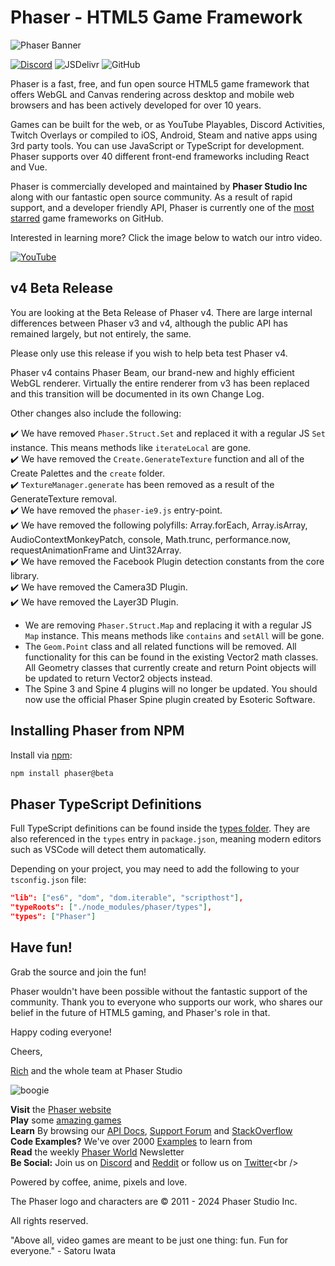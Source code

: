 # Phaser - HTML5 Game Framework

![Phaser Banner](changelog/assets/phaser-banner.png "Phaser Banner")

[![Discord](https://img.shields.io/discord/244245946873937922?style=for-the-badge)](https://discord.gg/phaser)
![JSDelivr](https://img.shields.io/jsdelivr/npm/hm/phaser?style=for-the-badge)
![GitHub](https://img.shields.io/github/downloads/phaserjs/phaser/total?style=for-the-badge)

Phaser is a fast, free, and fun open source HTML5 game framework that offers WebGL and Canvas rendering across desktop and mobile web browsers and has been actively developed for over 10 years.

Games can be built for the web, or as YouTube Playables, Discord Activities, Twitch Overlays or compiled to iOS, Android, Steam and native apps using 3rd party tools. You can use JavaScript or TypeScript for development. Phaser supports over 40 different front-end frameworks including React and Vue.

Phaser is commercially developed and maintained by **Phaser Studio Inc** along with our fantastic open source community. As a result of rapid support, and a developer friendly API, Phaser is currently one of the [most starred](https://github.com/collections/javascript-game-engines) game frameworks on GitHub.

Interested in learning more? Click the image below to watch our intro video.

[![YouTube](http://i.ytimg.com/vi/jHTRu4iNTcA/maxresdefault.jpg)](https://www.youtube.com/watch?v=jHTRu4iNTcA)

## v4 Beta Release

You are looking at the Beta Release of Phaser v4. There are large internal differences between Phaser v3 and v4, although the public API has remained largely, but not entirely, the same.

Please only use this release if you wish to help beta test Phaser v4.

Phaser v4 contains Phaser Beam, our brand-new and highly efficient WebGL renderer. Virtually the entire renderer from v3 has been replaced and this transition will be documented in its own Change Log.

Other changes also include the following:

✔️ We have removed `Phaser.Struct.Set` and replaced it with a regular JS `Set` instance. This means methods like `iterateLocal` are gone.  
✔️ We have removed the `Create.GenerateTexture` function and all of the Create Palettes and the `create` folder.  
✔️ `TextureManager.generate` has been removed as a result of the GenerateTexture removal.  
✔️ We have removed the `phaser-ie9.js` entry-point.  
✔️ We have removed the following polyfills: Array.forEach, Array.isArray, AudioContextMonkeyPatch, console, Math.trunc, performance.now, requestAnimationFrame and Uint32Array.  
✔️ We have removed the Facebook Plugin detection constants from the core library.  
✔️ We have removed the Camera3D Plugin.  
✔️ We have removed the Layer3D Plugin.  
* We are removing `Phaser.Struct.Map` and replacing it with a regular JS `Map` instance. This means methods like `contains` and `setAll` will be gone.  
* The `Geom.Point` class and all related functions will be removed. All functionality for this can be found in the existing Vector2 math classes. All Geometry classes that currently create and return Point objects will be updated to return Vector2 objects instead.  
* The Spine 3 and Spine 4 plugins will no longer be updated. You should now use the official Phaser Spine plugin created by Esoteric Software.  

## Installing Phaser from NPM

Install via [npm](https://www.npmjs.com/package/phaser):

```bash
npm install phaser@beta
```

## Phaser TypeScript Definitions

Full TypeScript definitions can be found inside the [types folder](https://github.com/phaserjs/phaser/tree/master/types). They are also referenced in the `types` entry in `package.json`, meaning modern editors such as VSCode will detect them automatically.

Depending on your project, you may need to add the following to your `tsconfig.json` file:

```json
"lib": ["es6", "dom", "dom.iterable", "scripthost"],
"typeRoots": ["./node_modules/phaser/types"],
"types": ["Phaser"]
```

## Have fun!

Grab the source and join the fun!

Phaser wouldn't have been possible without the fantastic support of the community. Thank you to everyone who supports our work, who shares our belief in the future of HTML5 gaming, and Phaser's role in that.

Happy coding everyone!

Cheers,

[Rich](mailto:rich@phaser.io) and the whole team at Phaser Studio

![boogie](https://www.phaser.io/images/spacedancer.gif)

**Visit** the [Phaser website](https://phaser.io)<br />
**Play** some [amazing games](https://phaser.io/games)<br />
**Learn** By browsing our [API Docs](https://newdocs.phaser.io), [Support Forum](https://phaser.discourse.group/) and [StackOverflow](https://stackoverflow.com/questions/tagged/phaser-framework)<br />
**Code Examples?** We've over 2000 [Examples](https://phaser.io/examples) to learn from<br />
**Read** the weekly [Phaser World](https://phaser.world) Newsletter<br />
**Be Social:** Join us on [Discord](https://discord.gg/phaser) and [Reddit](https://phaser.io/community/reddit) or follow us on [Twitter](https://twitter.com/phaser_)<br />

Powered by coffee, anime, pixels and love.

The Phaser logo and characters are &copy; 2011 - 2024 Phaser Studio Inc.

All rights reserved.

"Above all, video games are meant to be just one thing: fun. Fun for everyone." - Satoru Iwata
